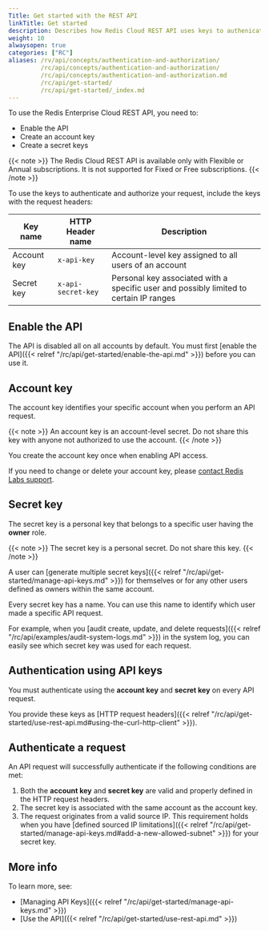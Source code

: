 ```yaml
---
Title: Get started with the REST API
linkTitle: Get started
description: Describes how Redis Cloud REST API uses keys to authenicate and authorize access.
weight: 10
alwaysopen: true
categories: ["RC"]
aliases: /rv/api/concepts/authentication-and-authorization/
         /rc/api/concepts/authentication-and-authorization/
         /rc/api/concepts/authentication-and-authorization.md         
         /rc/api/get-started/
         /rc/api/get-started/_index.md
---
```


To use the Redis Enterprise Cloud REST API, you need to:

- Enable the API
- Create an account key
- Create a secret keys

{{< note >}}
The Redis Cloud REST API is available only with Flexible or Annual subscriptions.  It is not supported for Fixed or Free subscriptions.
{{< /note >}}

To use the keys to authenticate and authorize your request, include the keys with the request headers:

| Key name    | HTTP Header name   |Description                                            |
| ----------- | -------------------| ----------------------------------------------------- |
| Account key | `x-api-key`        | Account-level key assigned to all users of an account |
| Secret key  | `x-api-secret-key` | Personal key associated with a specific user and possibly limited to certain IP ranges                      |

## Enable the API

The API is disabled all on all accounts by default. You must first [enable the API]({{< relref "/rc/api/get-started/enable-the-api.md" >}}) before you can use it.

## Account key

The account key identifies your specific account when you perform an API request.

{{< note >}}
An account key is an account-level secret. Do not share this key with anyone not authorized to use the account.
{{< /note >}}

You create the account key once when enabling API access.

If you need to change or delete your account key, please [contact Redis Labs support](https://redislabs.com/company/support/).

## Secret key

The secret key is a personal key that belongs to a specific user having the **owner** role.

{{< note >}}
The secret key is a personal secret. Do not share this key.
{{< /note >}}

A user can [generate multiple secret keys]({{< relref "/rc/api/get-started/manage-api-keys.md" >}})
for themselves or for any other users defined as owners within the same account.

Every secret key has a name. You can use this name to identify which user made a specific API request.

For example, when you [audit create, update, and delete requests]({{< relref "/rc/api/examples/audit-system-logs.md" >}}) in the system log, you can easily see which secret key was used for each request.

## Authentication using API keys

You must authenticate using the **account key** and **secret key** on every API request.

You provide these keys as [HTTP request headers]({{< relref "/rc/api/get-started/use-rest-api.md#using-the-curl-http-client" >}}).

## Authenticate a request

An API request will successfully authenticate if the following conditions are met:

1. Both the **account key** and **secret key** are valid and properly defined in the HTTP request headers.
1. The secret key is associated with the same account as the account key.
1. The request originates from a valid source IP. This requirement holds when you have [defined sourced IP limitations]({{< relref "/rc/api/get-started/manage-api-keys.md#add-a-new-allowed-subnet" >}}) for your secret key.

## More info

To learn more, see:

- [Managing API Keys]({{< relref "/rc/api/get-started/manage-api-keys.md" >}})
- [Use the API]({{< relref "/rc/api/get-started/use-rest-api.md" >}})
